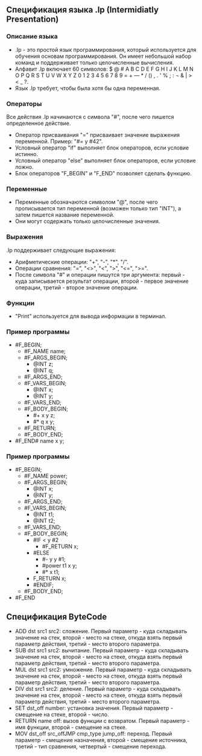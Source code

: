 ## Спецификация языка .Ip (Intermidiatly Presentation)

### Описание языка
- .Ip - это простой язык программирования, который используется для обучения основам программирования. Он имеет небольшой набор команд и поддерживает только целочисленные вычисления. 
- Алфавит .Ip включает 60 символов: $ @ # A B C D E F G H I J K L M N O P Q R S T U V W X Y Z 0 1 2 3 4 5 6 7 8 9 = + — * / () , . ' % ; : ¬ & | > < _ ?.
- Язык .Ip требует, чтобы была хотя бы одна переменная.

### Операторы
Все действия .Ip начинаются с символа "#", после чего пишется определенное действие.

- Оператор присваивания "=" присваивает значение выражения переменной. Пример: "#= y #42".
- Условный оператор "if" выполняет блок операторов, если условие истинно.
- Условный оператор "else" выполняет блок операторов, если условие ложно.
- Блок операторов "F_BEGIN" и "F_END" позволяет сделать функцию.

### Переменные
- Переменные обозначаются символом "@", после чего прописывается тип переменной (возможен только тип "INT"), а затем пишется название переменной. 
- Они могут содержать только целочисленные значения.

### Выражения
.Ip поддерживает следующие выражения:
- Арифметические операции: "+", "-", "*", "/".
- Операции сравнения: "=", "<>", "<", ">", "<=", ">=".
- После символа "#" и операции пишутся три аргумента: первый - куда записывается результат операции, второй - первое значение операции, третий - второе значение операции.

### Функции
- "Print" используется для вывода информации в терминал.

### Пример программы
+ #F_BEGIN;
    + #F_NAME name;
    + #F_ARGS_BEGIN;
        + @INT z;
        + @INT q;
    + #F_ARGS_END;
    + #F_VARS_BEGIN;
       + @INT x;
       + @INT y;
    + #F_VARS_END;
    + #F_BODY_BEGIN;
       + #+ x y z;
       + #* q x y;
    + #F_RETURN;
    + #F_BODY_END;
+ #F_END# name x y;
### Пример программы

+ #F_BEGIN;
    + #F_NAME power;
    + #F_ARGS_BEGIN;
        + @INT x;
        + @INT y;
    + #F_ARGS_END;
    + #F_VARS_BEGIN;
        + @INT t1;
        + @INT t2;
    + #F_VARS_END;
    + #F_BODY_BEGIN;
        + #IF < y #2
            + #F_RETURN x;
        + #ELSE
            +  #- y y #1;
            + #power t1 x y;
            + #* x t1;
        + F_RETURN x;
        + #ENDIF;
    + #F_BODY_END;
+ #F_END

## Спецификация ByteCode

- ADD dst src1 src2: сложение. Первый параметр - куда складывать значение на стек, второй - место на стеке, откуда взять первый параметр действия, третий - место второго параметра.
- SUB dst src1 src2: вычитание. Первый параметр - куда складывать значение на стек, второй - место на стеке, откуда взять первый параметр действия, третий - место второго параметра.
- MUL dst src1 src2: умножение. Первый параметр - куда складывать значение на стек, второй - место на стеке, откуда взять первый параметр действия, третий - место второго параметра.
- DIV dst src1 src2: деление. Первый параметр - куда складывать значение на стек, второй - место на стеке, откуда взять первый параметр действия, третий - место второго параметра.
- SET dst_off number: установка значения. Первый параметр - смещение на стеке, второй - число.
- RETURN name off: вызов функции с возвратом. Первый параметр - имя функции, второй - смещение на стеке.
- MOV dst_off src_offJMP cmp_type jump_off: переход. Первый параметр - смещение назначения, второй - смещение источника, третий - тип сравнения, четвертый - смещение перехода.

